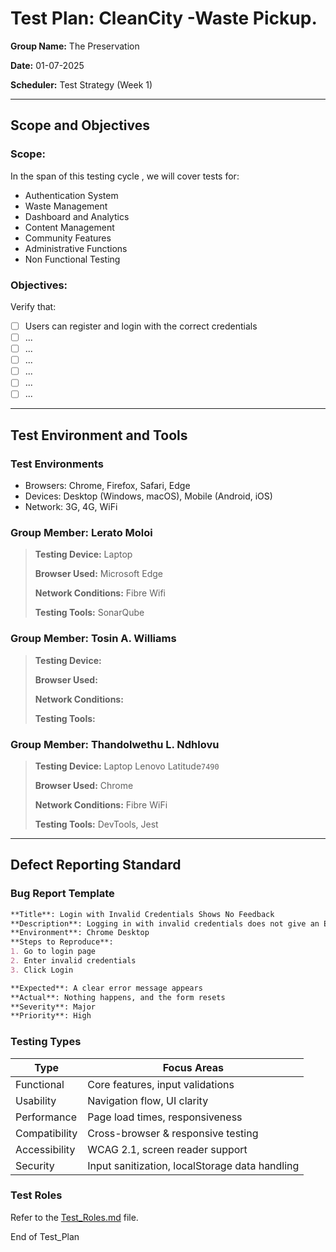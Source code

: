 # Test Plan: CleanCity -Waste Pickup.
**Group Name:** The Preservation

**Date:** 01-07-2025

**Scheduler:** Test Strategy (Week 1)

---

## Scope and Objectives

### Scope:
In the span of this testing cycle , we will cover tests for:

- Authentication System
- Waste Management
- Dashboard and Analytics
- Content Management
- Community Features
- Administrative Functions
- Non Functional Testing

### Objectives:
Verify that:
- [ ] Users can register and login with the correct credentials
- [ ] ...
- [ ] ...
- [ ] ...
- [ ] ...
- [ ] ...
- [ ] ...

---

## Test Environment and Tools
### Test Environments
- Browsers: Chrome, Firefox, Safari, Edge
- Devices: Desktop (Windows, macOS), Mobile (Android, iOS)
- Network: 3G, 4G, WiFi

### Group Member: Lerato Moloi
> **Testing Device:** Laptop
> 
> **Browser Used:** Microsoft Edge
> 
> **Network Conditions:** Fibre Wifi
> 
> **Testing Tools:** SonarQube

### Group Member: Tosin A. Williams
> **Testing Device:**
> 
> **Browser Used:**
> 
> **Network Conditions:**
> 
> **Testing Tools:**

### Group Member: Thandolwethu L. Ndhlovu
> **Testing Device:** Laptop Lenovo Latitude`7490`
> 
> **Browser Used:** Chrome
> 
> **Network Conditions:** Fibre WiFi
> 
> **Testing Tools:** DevTools, Jest

---

## Defect Reporting Standard
### Bug Report Template
```markdown
**Title**: Login with Invalid Credentials Shows No Feedback
**Description**: Logging in with invalid credentials does not give an Error message and instead resets the form.
**Environment**: Chrome Desktop
**Steps to Reproduce**:  
1. Go to login page  
2. Enter invalid credentials 
3. Click Login 

**Expected**: A clear error message appears  
**Actual**: Nothing happens, and the form resets  
**Severity**: Major 
**Priority**: High
```
### Testing Types
 Type             | Focus Areas |
|------------------|-------------|
| Functional       | Core features, input validations |
| Usability        | Navigation flow, UI clarity |
| Performance      | Page load times, responsiveness |
| Compatibility    | Cross-browser & responsive testing |
| Accessibility    | WCAG 2.1, screen reader support |
| Security         | Input sanitization, localStorage data handling |


### Test Roles
Refer to the [Test_Roles.md](https://github.com/the7thsage376/CleanCity/blob/main/Tests/Test_roles.md) file.



End of Test_Plan

